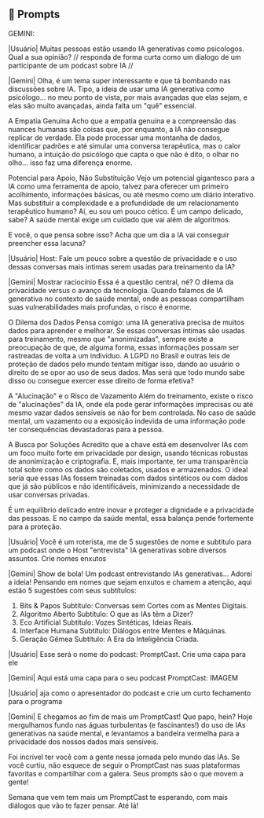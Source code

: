 ## 🧠 Prompts

GEMINI:

|Usuário| Muitas pessoas estão usando IA generativas como psicologos. Qual a sua opinião? // responda de forma curta como um dialogo de um participante de um podcast sobre IA //

|Gemini| Olha, é um tema super interessante e que tá bombando nas discussões sobre IA. Tipo, a ideia de usar uma IA generativa como psicólogo... no meu ponto de vista, por mais avançadas que elas sejam, e elas são muito avançadas, ainda falta um "quê" essencial.

A Empatia Genuína
Acho que a empatia genuína e a compreensão das nuances humanas são coisas que, por enquanto, a IA não consegue replicar de verdade. Ela pode processar uma montanha de dados, identificar padrões e até simular uma conversa terapêutica, mas o calor humano, a intuição do psicólogo que capta o que não é dito, o olhar no olho... isso faz uma diferença enorme.

Potencial para Apoio, Não Substituição
Vejo um potencial gigantesco para a IA como uma ferramenta de apoio, talvez para oferecer um primeiro acolhimento, informações básicas, ou até mesmo como um diário interativo. Mas substituir a complexidade e a profundidade de um relacionamento terapêutico humano? Aí, eu sou um pouco cético. É um campo delicado, sabe? A saúde mental exige um cuidado que vai além de algoritmos.

E você, o que pensa sobre isso? Acha que um dia a IA vai conseguir preencher essa lacuna?

|Usuário| Host: Fale um pouco sobre a questão de privacidade e o uso dessas conversas mais intimas serem usadas para treinamento da IA?

|Gemini| Mostrar raciocínio
Essa é a questão central, né? O dilema da privacidade versus o avanço da tecnologia. Quando falamos de IA generativa no contexto de saúde mental, onde as pessoas compartilham suas vulnerabilidades mais profundas, o risco é enorme.

O Dilema dos Dados
Pensa comigo: uma IA generativa precisa de muitos dados para aprender e melhorar. Se essas conversas íntimas são usadas para treinamento, mesmo que "anonimizadas", sempre existe a preocupação de que, de alguma forma, essas informações possam ser rastreadas de volta a um indivíduo. A LGPD no Brasil e outras leis de proteção de dados pelo mundo tentam mitigar isso, dando ao usuário o direito de se opor ao uso de seus dados. Mas será que todo mundo sabe disso ou consegue exercer esse direito de forma efetiva?

A "Alucinação" e o Risco de Vazamento
Além do treinamento, existe o risco de "alucinações" da IA, onde ela pode gerar informações imprecisas ou até mesmo vazar dados sensíveis se não for bem controlada. No caso de saúde mental, um vazamento ou a exposição indevida de uma informação pode ter consequências devastadoras para a pessoa.

A Busca por Soluções
Acredito que a chave está em desenvolver IAs com um foco muito forte em privacidade por design, usando técnicas robustas de anonimização e criptografia. E, mais importante, ter uma transparência total sobre como os dados são coletados, usados e armazenados. O ideal seria que essas IAs fossem treinadas com dados sintéticos ou com dados que já são públicos e não identificáveis, minimizando a necessidade de usar conversas privadas.

É um equilíbrio delicado entre inovar e proteger a dignidade e a privacidade das pessoas. E no campo da saúde mental, essa balança pende fortemente para a proteção.

|Usuário| Você é um roterista, me de 5 sugestões de nome e subtitulo para um podcast onde o Host "entrevista" IA generativas sobre diversos assuntos. Crie nomes enxutos

|Gemini| Show de bola! Um podcast entrevistando IAs generativas... Adorei a ideia! Pensando em nomes que sejam enxutos e chamem a atenção, aqui estão 5 sugestões com seus subtítulos:

1. Bits & Papos
Subtítulo: Conversas sem Cortes com as Mentes Digitais.
2. Algoritmo Aberto
Subtítulo: O que as IAs têm a Dizer?
3. Eco Artificial
Subtítulo: Vozes Sintéticas, Ideias Reais.
4. Interface Humana
Subtítulo: Diálogos entre Mentes e Máquinas.
5. Geração Gêmea
Subtítulo: A Era da Inteligência Criada.

|Usuário| Esse será o nome do podcast: PromptCast. Crie uma capa para ele

|Gemini| Aqui está uma capa para o seu podcast PromptCast:
IMAGEM

|Usuário| aja como o apresentador do podcast e crie um curto fechamento para o programa

|Gemini| E chegamos ao fim de mais um PromptCast! Que papo, hein? Hoje mergulhamos fundo nas águas turbulentas (e fascinantes!) do uso de IAs generativas na saúde mental, e levantamos a bandeira vermelha para a privacidade dos nossos dados mais sensíveis.

Foi incrível ter você com a gente nessa jornada pelo mundo das IAs. Se você curtiu, não esquece de seguir o PromptCast nas suas plataformas favoritas e compartilhar com a galera. Seus prompts são o que movem a gente!

Semana que vem tem mais um PromptCast te esperando, com mais diálogos que vão te fazer pensar. Até lá!
